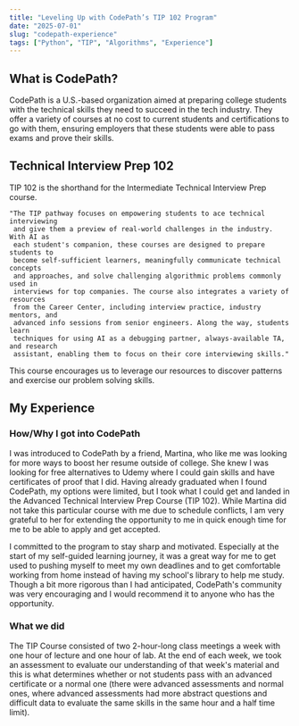 ```yaml
---
title: "Leveling Up with CodePath’s TIP 102 Program"
date: "2025-07-01"
slug: "codepath-experience"
tags: ["Python", "TIP", "Algorithms", "Experience"]
---
```


## What is CodePath?


CodePath is a U.S.-based organization aimed at preparing college students with the technical skills they need to succeed in the tech industry. They offer a variety of courses at no cost to current students and certifications to go with them, ensuring employers that these students were able to pass exams and prove their skills.


## Technical Interview Prep 102


TIP 102 is the shorthand for the Intermediate Technical Interview Prep course. 

    "The TIP pathway focuses on empowering students to ace technical interviewing
     and give them a preview of real-world challenges in the industry. With AI as 
     each student's companion, these courses are designed to prepare students to 
     become self-sufficient learners, meaningfully communicate technical concepts 
     and approaches, and solve challenging algorithmic problems commonly used in 
     interviews for top companies. The course also integrates a variety of resources 
     from the Career Center, including interview practice, industry mentors, and 
     advanced info sessions from senior engineers. Along the way, students learn 
     techniques for using AI as a debugging partner, always-available TA, and research 
     assistant, enabling them to focus on their core interviewing skills."

This course encourages us to leverage our resources to discover patterns and exercise our problem solving skills.


## My Experience


### How/Why I got into CodePath

I was introduced to CodePath by a friend, Martina, who like me was looking for more ways to boost her resume outside of college. She knew I was looking for free alternatives to Udemy where I could gain skills and have certificates of proof that I did. Having already graduated when I found CodePath, my options were limited, but I took what I could get and landed in the Advanced Technical Interview Prep Course (TIP 102). While Martina did not take this particular course with me due to schedule conflicts, I am very grateful to her for extending the opportunity to me in quick enough time for me to be able to apply and get accepted. 

I committed to the program to stay sharp and motivated. Especially at the start of my self-guided learning journey, it was a great way for me to get used to pushing myself to meet my own deadlines and to get comfortable working from home instead of having my school's library to help me study. Though a bit more rigorous than I had anticipated, CodePath's community was very encouraging and I would recommend it to anyone who has the opportunity. 

### What we did

The TIP Course consisted of two 2-hour-long class meetings a week with one hour of lecture and one hour of lab. At the end of each week, we took an assessment to evaluate our understanding of that week's material and this is what determines whether or not students pass with an advanced certificate or a normal one (there were advanced assessments and normal ones, where advanced assessments had more abstract questions and difficult data to evaluate the same skills in the same hour and a half time limit).